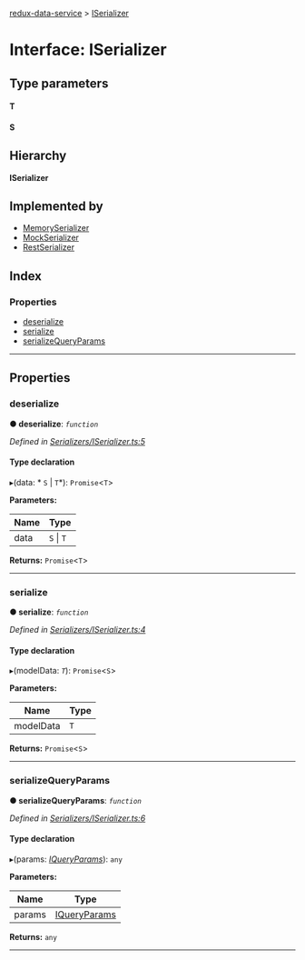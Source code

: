[redux-data-service](../README.md) > [ISerializer](../interfaces/iserializer.md)

# Interface: ISerializer

## Type parameters
#### T 
#### S 
## Hierarchy

**ISerializer**

## Implemented by

* [MemorySerializer](../classes/memoryserializer.md)
* [MockSerializer](../classes/mockserializer.md)
* [RestSerializer](../classes/restserializer.md)

## Index

### Properties

* [deserialize](iserializer.md#deserialize)
* [serialize](iserializer.md#serialize)
* [serializeQueryParams](iserializer.md#serializequeryparams)

---

## Properties

<a id="deserialize"></a>

###  deserialize

**● deserialize**: *`function`*

*Defined in [Serializers/ISerializer.ts:5](https://github.com/Rediker-Software/redux-data-service/blob/ebcded6/src/Serializers/ISerializer.ts#L5)*

#### Type declaration
▸(data: * `S` &#124; `T`*): `Promise`<`T`>

**Parameters:**

| Name | Type |
| ------ | ------ |
| data |  `S` &#124; `T`|

**Returns:** `Promise`<`T`>

___
<a id="serialize"></a>

###  serialize

**● serialize**: *`function`*

*Defined in [Serializers/ISerializer.ts:4](https://github.com/Rediker-Software/redux-data-service/blob/ebcded6/src/Serializers/ISerializer.ts#L4)*

#### Type declaration
▸(modelData: *`T`*): `Promise`<`S`>

**Parameters:**

| Name | Type |
| ------ | ------ |
| modelData | `T` |

**Returns:** `Promise`<`S`>

___
<a id="serializequeryparams"></a>

###  serializeQueryParams

**● serializeQueryParams**: *`function`*

*Defined in [Serializers/ISerializer.ts:6](https://github.com/Rediker-Software/redux-data-service/blob/ebcded6/src/Serializers/ISerializer.ts#L6)*

#### Type declaration
▸(params: *[IQueryParams](iqueryparams.md)*): `any`

**Parameters:**

| Name | Type |
| ------ | ------ |
| params | [IQueryParams](iqueryparams.md) |

**Returns:** `any`

___

